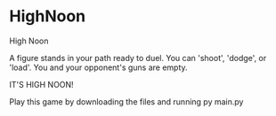 # HighNoon
High Noon

A figure stands in your path ready to duel.
You can 'shoot', 'dodge', or 'load'. You and your opponent's guns are empty.

IT'S HIGH NOON!

Play this game by downloading the files and running py main.py 
